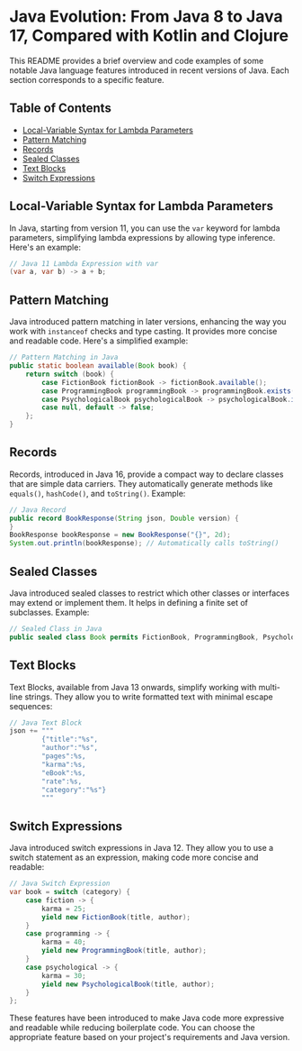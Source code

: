 
# Java Evolution: From Java 8 to Java 17, Compared with Kotlin and Clojure

This README provides a brief overview and code examples of some notable Java language features introduced in recent versions of Java. Each section corresponds to a specific feature.

## Table of Contents

- [Local-Variable Syntax for Lambda Parameters](#local-variable-syntax-for-lambda-parameters)
- [Pattern Matching](#pattern-matching)
- [Records](#records)
- [Sealed Classes](#sealed-classes)
- [Text Blocks](#text-blocks)
- [Switch Expressions](#switch-expressions)

## Local-Variable Syntax for Lambda Parameters

In Java, starting from version 11, you can use the `var` keyword for lambda parameters, simplifying lambda expressions by allowing type inference. Here's an example:

```java
// Java 11 Lambda Expression with var
(var a, var b) -> a + b;
```

## Pattern Matching

Java introduced pattern matching in later versions, enhancing the way you work with `instanceof` checks and type casting. It provides more concise and readable code. Here's a simplified example:

```java
// Pattern Matching in Java
public static boolean available(Book book) {
    return switch (book) {
        case FictionBook fictionBook -> fictionBook.available();
        case ProgrammingBook programmingBook -> programmingBook.exists();
        case PsychologicalBook psychologicalBook -> psychologicalBook.imAAvailable();
        case null, default -> false;
    };
}
```

## Records

Records, introduced in Java 16, provide a compact way to declare classes that are simple data carriers. They automatically generate methods like `equals()`, `hashCode()`, and `toString()`. Example:

```java
// Java Record
public record BookResponse(String json, Double version) {
}
BookResponse bookResponse = new BookResponse("{}", 2d);
System.out.println(bookResponse); // Automatically calls toString()
```

## Sealed Classes

Java introduced sealed classes to restrict which other classes or interfaces may extend or implement them. It helps in defining a finite set of subclasses. Example:

```java
// Sealed Class in Java
public sealed class Book permits FictionBook, ProgrammingBook, PsychologicalBook 
```

## Text Blocks

Text Blocks, available from Java 13 onwards, simplify working with multi-line strings. They allow you to write formatted text with minimal escape sequences:

```java
// Java Text Block
json += """
        {"title":"%s",
        "author":"%s",
        "pages":%s,
        "karma":%s,
        "eBook":%s,
        "rate":%s,
        "category":"%s"}
        """
```

## Switch Expressions

Java introduced switch expressions in Java 12. They allow you to use a switch statement as an expression, making code more concise and readable:

```java
// Java Switch Expression
var book = switch (category) {
    case fiction -> {
        karma = 25;
        yield new FictionBook(title, author);
    }
    case programming -> {
        karma = 40;
        yield new ProgrammingBook(title, author);
    }
    case psychological -> {
        karma = 30;
        yield new PsychologicalBook(title, author);
    }
};
```

These features have been introduced to make Java code more expressive and readable while reducing boilerplate code. You can choose the appropriate feature based on your project's requirements and Java version.
